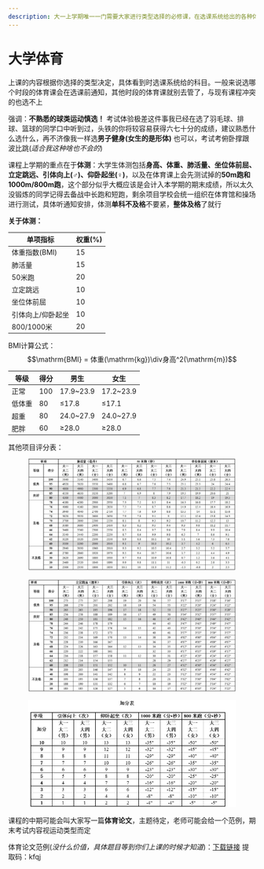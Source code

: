 ```yaml
---
description: 大一上学期唯一一门需要大家进行类型选择的必修课，在选课系统给出的各种体育项目之间选择一个去上课，男女是分开的，老师是不唯一的
---
```


# 大学体育

上课的内容根据你选择的类型决定，具体看到时选课系统给的科目。一般来说选哪个时段的体育课会在选课前通知，其他时段的体育课就别去管了，与现有课程冲突的也选不上

强调：**不熟悉的球类运动慎选！** 考试体验极差这件事我已经在选了羽毛球、排球、篮球的同学口中听到过，头铁的你将较容易获得六七十分的成绩，建议熟悉什么选什么，再不济像我一样选**男子健身(女生的是形体)** 也可以，考试考俯卧撑跟波比跳(_适合我这种啥也不会的_)

课程上学期的重点在于**体测**：大学生体测包括**身高、体重、肺活量、坐位体前屈、立定跳远、引体向上(♂)、仰卧起坐(♀)**，以及在体育课上会先测试掉的**50m跑和1000m/800m跑**，这个部分似乎大概应该是会计入本学期的期末成绩，所以太久没锻炼的同学记得去备战中长跑和短跑，剩余项目学校会统一组织在体育馆和操场进行测试，具体听通知安排，体测**单科不及格**不要紧，**整体及格**了就行

**关于体测：**

| 单项指标      | 权重(%) |
| --------- | ----- |
| 体重指数(BMI) | 15    |
| 肺活量       | 15    |
| 50米跑      | 20    |
| 立定跳远      | 10    |
| 坐位体前屈     | 10    |
| 引体向上/仰卧起坐 | 10    |
| 800/1000米 | 20    |

BMI计算公式：$$\mathrm{BMI} = 体重(\mathrm{kg})\div身高^2(\mathrm{m})$$

| 等级  | 得分  | 男生         | 女生         |
| --- | --- | ---------- | ---------- |
| 正常  | 100 | 17.9\~23.9 | 17.2\~23.9 |
| 低体重 | 80  | ≤17.8      | ≤17.1      |
| 超重  | 80  | 24.0\~27.9 | 24.0\~27.9 |
| 肥胖  | 60  | ≥28.0      | ≥28.0      |

其他项目评分表：

<figure><img src="../../.gitbook/assets/PEgrademap.jpg" alt=""><figcaption></figcaption></figure>

<figure><img src="../../.gitbook/assets/PEgrademap2.jpg" alt=""><figcaption></figcaption></figure>

<figure><img src="../../.gitbook/assets/PEgrademap3.jpg" alt=""><figcaption></figcaption></figure>

课程的中期可能会叫大家写一篇**体育论文**，主题待定，老师可能会给一个范例，期末考试内容视运动类型而定

体育论文范例(_没什么价值，具体题目等到你们上课的时候才知道_)：[下载链接](https://pan.baidu.com/s/1SnmnPvXCxDSF2lmKiwQlIQ) 提取码：kfqj
